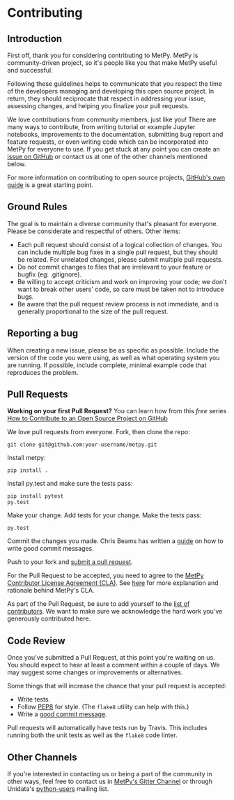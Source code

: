# Contributing

## Introduction
First off, thank you for considering contributing to MetPy. MetPy is community-driven
project, so it's people like you that make MetPy useful and successful.

Following these guidelines helps to communicate that you respect the time of the developers managing and developing this open source project. In return, they should reciprocate that respect in addressing your issue, assessing changes, and helping you finalize your pull requests.

We love contributions from community members, just like you! There are many ways
to contribute, from writing tutorial or example Jupyter notebooks, improvements
to the documentation, submitting bug report and feature requests, or even writing
code which can be incorporated into MetPy for everyone to use. If you get stuck at
any point you can create an [issue on GitHub](https://github.com/metpy/MetPy/issues)
or contact us at one of the other channels mentioned below.

For more information on contributing to open source projects,
[GitHub's own guide](https://guides.github.com/activities/contributing-to-open-source/)
is a great starting point.

## Ground Rules
The goal is to maintain a diverse community that's pleasant for everyone. Please
be considerate and respectful of others. Other items:

* Each pull request should consist of a logical collection of changes. You can
  include multiple bug fixes in a single pull request, but they should be related.
  For unrelated changes, please submit multiple pull requests.
* Do not commit changes to files that are irrelevant to your feature or bugfix
  (eg: .gitignore).
* Be willing to accept criticism and work on improving your code; we don't want
  to break other users' code, so care must be taken not to introduce bugs.
* Be aware that the pull request review process is not immediate, and is
  generally proportional to the size of the pull request.

## Reporting a bug
When creating a new issue, please be as specific as possible. Include the version
of the code you were using, as well as what operating system you are running.
If possible, include complete, minimal example code that reproduces the problem.

## Pull Requests
**Working on your first Pull Request?** You can learn how from this *free* series [How to Contribute to an Open Source Project on GitHub](https://egghead.io/series/how-to-contribute-to-an-open-source-project-on-github)

We love pull requests from everyone. Fork, then clone the repo:

    git clone git@github.com:your-username/metpy.git

Install metpy:

    pip install .

Install py.test and make sure the tests pass:

    pip install pytest
    py.test

Make your change. Add tests for your change. Make the tests pass:

    py.test

Commit the changes you made. Chris Beams has written a [guide](http://chris.beams.io/posts/git-commit/) on how to write good commit messages.

Push to your fork and [submit a pull request][pr].

[pr]: https://github.com/metpy/metpy/compare/

For the Pull Request to be accepted, you need to agree to the
[MetPy Contributor License Agreement (CLA)](https://www.clahub.com/agreements/metpy/MetPy).
See [here](https://github.com/metpy/MetPy/blob/master/CLA.md) for more
explanation and rationale behind MetPy's CLA.

As part of the Pull Request, be sure to add yourself to the
[list of contributors](https://github.com/metpy/MetPy/blob/master/CONTRIBUTORS.md).
We want to make sure we acknowledge the hard work you've generously contributed
here.

## Code Review
Once you've submitted a Pull Request, at this point you're waiting on us. You
should expect to hear at least a comment within a couple of days.
We may suggest some changes or improvements or alternatives.

Some things that will increase the chance that your pull request is accepted:

* Write tests.
* Follow [PEP8][pep8] for style. (The `flake8` utility can help with this.)
* Write a [good commit message][commit].

Pull requests will automatically have tests run by Travis. This includes
running both the unit tests as well as the `flake8` code linter.

[pep8]: https://www.python.org/dev/peps/pep-0008/
[commit]: http://tbaggery.com/2008/04/19/a-note-about-git-commit-messages.html

## Other Channels
If you're interested in contacting us or being a part of the community in
other ways, feel free to contact us in
[MetPy's Gitter Channel](https://gitter.im/metpy/MetPy) or through Unidata's
[python-users](https://www.unidata.ucar.edu/support/#mailinglists) mailing list.
